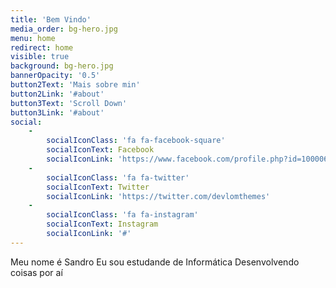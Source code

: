 ```yaml
---
title: 'Bem Vindo'
media_order: bg-hero.jpg
menu: home
redirect: home
visible: true
background: bg-hero.jpg
bannerOpacity: '0.5'
button2Text: 'Mais sobre min'
button2Link: '#about'
button3Text: 'Scroll Down'
button3Link: '#about'
social:
    -
        socialIconClass: 'fa fa-facebook-square'
        socialIconText: Facebook
        socialIconLink: 'https://www.facebook.com/profile.php?id=100006852979450'
    -
        socialIconClass: 'fa fa-twitter'
        socialIconText: Twitter
        socialIconLink: 'https://twitter.com/devlomthemes'
    -
        socialIconClass: 'fa fa-instagram'
        socialIconText: Instagram
        socialIconLink: '#'
---
```


Meu nome é Sandro
Eu sou estudande de Informática
Desenvolvendo coisas por aí